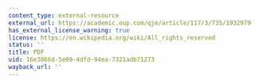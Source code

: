 ```yaml
---
content_type: external-resource
external_url: https://academic.oup.com/qje/article/117/3/735/1932979
has_external_license_warning: true
license: https://en.wikipedia.org/wiki/All_rights_reserved
status: ''
title: PDF
uid: 16e3866d-5e09-4dfd-94ea-7321adb71273
wayback_url: ''
---
```

